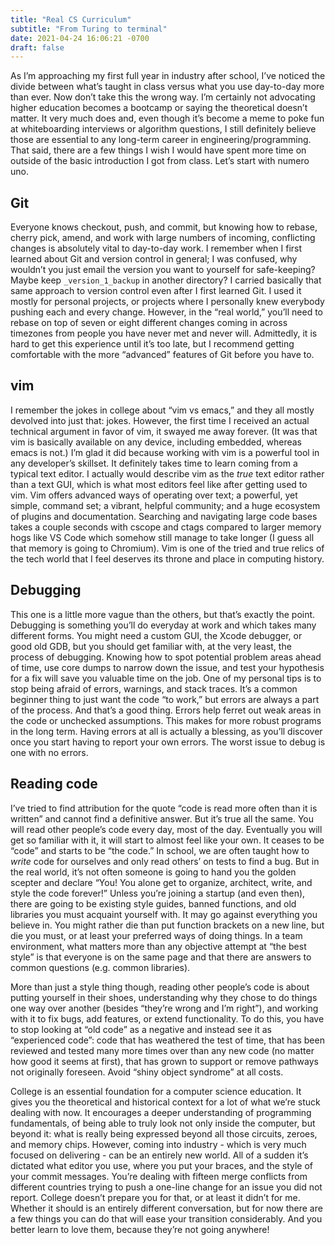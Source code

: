 ```yaml
---
title: "Real CS Curriculum"
subtitle: "From Turing to terminal"
date: 2021-04-24 16:06:21 -0700
draft: false
---
```


As I’m approaching my first full year in industry after school, I’ve noticed the divide between what’s taught in class versus what you use day-to-day more than ever. Now don’t take this the wrong way. I’m certainly not advocating higher education becomes a bootcamp or saying the theoretical doesn’t matter. It very much does and, even though it’s become a meme to poke fun at whiteboarding interviews or algorithm questions, I still definitely believe those are essential to any long-term career in engineering/programming. That said, there are a few things I wish I would have spent more time on outside of the basic introduction I got from class. Let’s start with numero uno. 

## Git
Everyone knows checkout, push, and commit, but knowing how to rebase, cherry pick, amend, and work with large numbers of incoming, conflicting changes is absolutely vital to day-to-day work. I remember when I first learned about Git and version control in general; I was confused, why wouldn’t you just email the version you want to yourself for safe-keeping? Maybe keep `_version_1_backup` in another directory? I carried basically that same approach to version control even after I first learned Git. I used it mostly for personal projects, or projects where I personally knew everybody pushing each and every change. However, in the “real world,” you’ll need to rebase on top of seven or eight different changes coming in across timezones from people you have never met and never will. Admittedly, it is hard to get this experience until it’s too late, but I recommend getting comfortable with the more “advanced” features of Git before you have to.

## vim
I remember the jokes in college about “vim vs emacs,” and they all mostly devolved into just that: jokes. However, the first time I received an actual technical argument in favor of vim, it swayed me away forever. (It was that vim is basically available on any device, including embedded, whereas emacs is not.) I’m glad it did because working with vim is a powerful tool in any developer’s skillset. It definitely takes time to learn coming from a typical text editor. I actually would describe vim as the _true_ text editor rather than a text GUI, which is what most editors feel like after getting used to vim. Vim offers advanced ways of operating over text; a powerful, yet simple, command set; a vibrant, helpful community; and a huge ecosystem of plugins and documentation. Searching and navigating large code bases takes a couple seconds with cscope and ctags compared to larger memory hogs like VS Code which somehow still manage to take longer (I guess all that memory is going to Chromium). Vim is one of the tried and true relics of the tech world that I feel deserves its throne and place in computing history.

## Debugging
This one is a little more vague than the others, but that’s exactly the point. Debugging is something you’ll do everyday at work and which takes many different forms. You might need a custom GUI, the Xcode debugger, or good old GDB, but you should get familiar with, at the very least, the process of debugging. Knowing how to spot potential problem areas ahead of time, use core dumps to narrow down the issue, and test your hypothesis for a fix will save you valuable time on the job. One of my personal tips is to stop being afraid of errors, warnings, and stack traces. It’s a common beginner thing to just want the code “to work,” but errors are always a part of the process. And that’s a good thing. Errors help ferret out weak areas in the code or unchecked assumptions. This makes for more robust programs in the long term. Having errors at all is actually a blessing, as you’ll discover once you start having to report your own errors. The worst issue to debug is one with no errors.

## Reading code
I’ve tried to find attribution for the quote “code is read more often than it is written” and cannot find a definitive answer. But it’s true all the same. You will read other people’s code every day, most of the day. Eventually you will get so familiar with it, it will start to almost feel like your own. It ceases to be “code” and starts to be “the code.” In school, we are often taught how to _write_ code for ourselves and only read others’ on tests to find a bug. But in the real world, it’s not often someone is going to hand you the golden scepter and declare “You! You alone get to organize, architect, write, and style the code forever!” Unless you’re joining a startup (and even then), there are going to be existing style guides, banned functions, and old libraries you must acquaint yourself with. It may go against everything you believe in. You might rather die than put function brackets on a new line, but die you must, or at least your preferred ways of doing things. In a team environment, what matters more than any objective attempt at “the best style” is that everyone is on the same page and that there are answers to common questions (e.g. common libraries). 

More than just a style thing though, reading other people’s code is about putting yourself in their shoes, understanding why they chose to do things one way over another (besides “they’re wrong and I’m right”), and working with it to fix bugs, add features, or extend functionality. To do this, you have to stop looking at “old code” as a negative and instead see it as “experienced code”: code that has weathered the test of time, that has been reviewed and tested many more times over than any new code (no matter how good it seems at first), that has grown to support or remove pathways not originally foreseen. Avoid “shiny object syndrome” at all costs.

College is an essential foundation for a computer science education. It gives you the theoretical and historical context for a lot of what we’re stuck dealing with now. It encourages a deeper understanding of programming fundamentals, of being able to truly look not only inside the computer, but beyond it: what is really being expressed beyond all those circuits, zeroes, and memory chips. However, coming into industry - which is very much focused on delivering - can be an entirely new world. All of a sudden it’s dictated what editor you use, where you put your braces, and the style of your commit messages. You’re dealing with fifteen merge conflicts from different countries trying to push a one-line change for an issue you did not report. College doesn’t prepare you for that, or at least it didn’t for me. Whether it should is an entirely different conversation, but for now there are a few things you can do that will ease your transition considerably. And you better learn to love them, because they’re not going anywhere!
